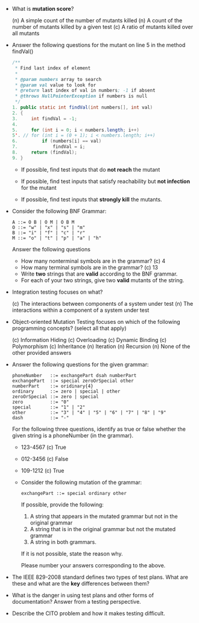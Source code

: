 * What is **mutation score**?

  (n) A simple count of the number of mutants killed
  (n) A count of the number of mutants killed by a given test
  (c) A ratio of mutants killed over all mutants
  
* Answer the following questions for the mutant on line 5 in the method findVal()

  ```java
  /**
   * Find last index of element
   *
   * @param numbers array to search
   * @param val value to look for
   * @return last index of val in numbers; -1 if absent
   * @throws NullPointerException if numbers is null
   */
  1. public static int findVal(int numbers[], int val)
  2. {
  3.     int findVal = -1;
  4.
  5.     for (int i = 0; i < numbers.length; i++)
  5'. // for (int i = (0 + 1); i < numbers.length; i++)
  6.         if (numbers[i] == val)
  7.             findVal = i;
  8.     return (findVal);
  9. }
  ```
  
  - If possible, find test inputs that do **not reach** the mutant
  
  - If possible, find test inputs that satisfy reachability but **not infection** for the mutant
  
  - If possible, find test inputs that **strongly kill** the mutants.
  
* Consider the following BNF Grammar:

  ```
  A ::= O B | O M | O B M
  O ::= "w" | "x" | "s" | "m"
  B ::= "i" | "f" | "c" | "r"
  M ::= "o" | "t" | "p" | "a" | "h"
  ```
  
  Answer the following questions
  
  - How many nonterminal symbols are in the grammar?  (c) 4
  - How many terminal symbols are in the grammar?  (c) 13
  - Write **two** strings that are **valid** according to the BNF grammar.
  - For each of your two strings, give two **valid** mutants of the string.
  
* Integration testing focuses on what?
  
  (c) The interactions between components of a system under test
  (n) The interactions within a component of a system under test
  
* Object-oriented Mutation Testing focuses on which of the following programming concepts? (select all that apply)

  (c) Information Hiding
  (c) Overloading
  (c) Dynamic Binding
  (c) Polymorphism
  (c) Inheritance
  (n) Iteration
  (n) Recursion
  (n) None of the other provided answers
  
* Answer the following questions for the given grammar:

  ```
  phoneNumber   ::= exchangePart dsah numberPart
  exchangePart  ::= special zeroOrSpecial other
  numberPart    ::= oridinary{4}
  ordinary      ::= zero | special | other
  zeroOrSpecial ::= zero | special
  zero          ::= "0"
  special       ::= "1" | "2"
  other         ::= "3" | "4" | "5" | "6" | "7" | "8" | "9"
  dash          ::= "-"
  ```

  For the following three questions, identify as true or false whether the given string is a phoneNumber (in the grammar).
  
  - 123-4567  (c) True
  - 012-3456  (c) False
  - 109-1212  (c) True
  
  - Consider the following mutation of the grammar:

    ```
    exchangePart ::= special ordinary other
    ```
    
    If possible, provide the following:

      1. A string that appears in the mutated grammar but not in the original grammar
      2. A string that is in the original grammar but not the mutated grammar
      3. A string in both grammars.

    If it is not possible, state the reason why.

    Please number your answers corresponding to the above.
    
* The IEEE 829-2008 standard defines two types of test plans. What are these and what are the **key** differences between them?

* What is the danger in using test plans and other forms of documentation? Answer from a testing perspective.

* Describe the CITO problem and how it makes testing difficult.



